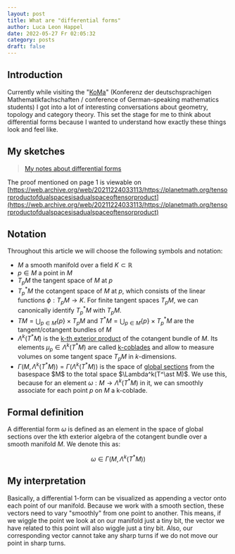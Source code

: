 ```yaml
---
layout: post
title: What are "differential forms"
author: Luca Leon Happel
date: 2022-05-27 Fr 02:05:32
category: posts
draft: false
---
```


<!-- FIX: change date +1 day -->

## Introduction

Currently while visiting the "[KoMa](http://die-koma.org/)"
(Konferenz der deutschsprachigen Mathematikfachschaften / conference of
German-speaking mathematics students) I got into a lot of interesting
conversations about geometry, topology and category theory. This set
the stage for me to think about differential forms because I wanted to
understand how exactly these things look and feel like.

## My sketches

<blockquote class="imgur-embed-pub" lang="en" data-id="a/2bqRwJy">
<a href="//imgur.com/a/2bqRwJy">My notes about differential forms</a>
</blockquote>
<script async src="//s.imgur.com/min/embed.js" charset="utf-8"></script>

The proof mentioned on page 1 is viewable on [https://web.archive.org/web/20211224033113/https://planetmath.org/tensorproductofdualspacesisadualspaceoftensorproduct](https://web.archive.org/web/20211224033113/https://planetmath.org/tensorproductofdualspacesisadualspaceoftensorproduct)

## Notation

Throughout this article we will choose the following symbols and notation:

- $M$ a smooth manifold over a field $K\subset \mathbb{R}$
- $p\in M$ a point in $M$
- $T_p M$ the tangent space of $M$ at $p$
- $T_p^\ast M$ the cotangent space of $M$ at $p$, which
  consists of the linear functions $\phi: T_p M \to K$.
  For finite tangent spaces $T_p M$, we can canonically
  identify $T_p^\ast M$ with $T_p M$.
- $T M = \bigcup_{p\in M} \{p\}\times T_p M$ and
  $T^\ast M = \bigcup_{p\in M} \{p\}\times T_p^\ast M$
  are the tangent/cotangent bundles of $M$
- $\Lambda^k(T^\ast M)$ is the
  [k-th exterior product](https://en.wikipedia.org/wiki/Exterior_algebra)
  of the cotangent bundle of $M$.
  Its elements $\mu_p\in\Lambda^k(T^\ast M)$ are called
  [k-coblades](https://en.wikipedia.org/wiki/Blade_(geometry)) and
  allow to measure volumes on some tangent space $T_pM$ in $k$-dimensions.
- $\Gamma(M, \Lambda^k(T^\ast M)) = \Gamma(\Lambda^k(T^\ast M))$
  is the space of
  [global sections](https://en.wikipedia.org/wiki/Section_(fiber_bundle))
  from the basespace $M$ to the total space $\Lambda^k(T^\ast M)$.
  We use this, because for an element
  $\omega:M \to \Lambda^k(T^\ast M)$ 
  in it, we can smoothly associate for each point $p$ on $M$
  a k-coblade.

## Formal definition

A differential form $\omega$ is defined as an element
in the space of global sections over the kth exterior algebra
of the cotangent bundle over a smooth manifold $M$. We denote this
as:

$$\omega \in \Gamma(M, \Lambda^k(T^\ast M))$$

## My interpretation

Basically, a differential 1-form can be visualized as appending
a vector onto each point of our manifold. Because we work with a smooth
section, these vectors need to vary "smoothly" from one point to
another. This means, if we wiggle the point we look at on our manifold
just a tiny bit, the vector we have related to this point will also
wiggle just a tiny bit. Also, our corresponding vector cannot take any
sharp turns if we do not move our point in sharp turns.
